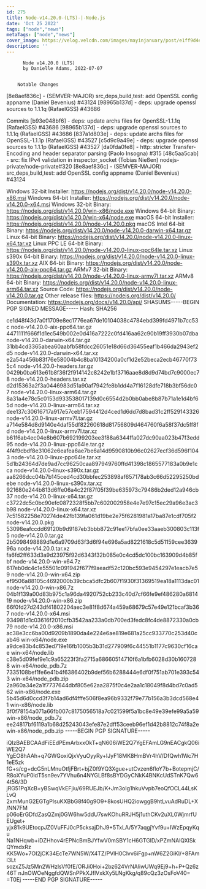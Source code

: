 ```yaml
---
id: 275
title: Node-v14.20.0-(LTS)-|-Node.js
date: 'Oct 25 2022'
tags: ["node","news"]
metaTags: ["node","news"]
cover_image: https://velog.velcdn.com/images/mayinjanuary/post/e1ff9d4e-541f-418f-b411-4ab9f39aee16/nodejs.png
description: ''
---
```



        
          Node v14.20.0 (LTS)
          by Danielle Adams, 2022-07-07
        

        Notable Changes
[8e8aef836c] - (SEMVER-MAJOR) src,deps,build,test: add OpenSSL config appname (Daniel Bevenius) #43124
[98965b137d] - deps: upgrade openssl sources to 1.1.1q (RafaelGSS) #43686

Commits
[b93e048bf6] - deps: update archs files for OpenSSL-1.1.1q (RafaelGSS) #43686
[98965b137d] - deps: upgrade openssl sources to 1.1.1q (RafaelGSS) #43686
[837a1d803e] - deps: update archs files for OpenSSL-1.1.1p (RafaelGSS) #43527
[c5d9c9a49e] - deps: upgrade openssl sources to 1.1.1p (RafaelGSS) #43527
[da0fda0fe8] - http: stricter Transfer-Encoding and header separator parsing (Paolo Insogna) #315
[48c5aa5cab] - src: fix IPv4 validation in inspector_socket (Tobias Nießen) nodejs-private/node-private#320
[8e8aef836c] - (SEMVER-MAJOR) src,deps,build,test: add OpenSSL config appname (Daniel Bevenius) #43124

Windows 32-bit Installer: https://nodejs.org/dist/v14.20.0/node-v14.20.0-x86.msi
Windows 64-bit Installer: https://nodejs.org/dist/v14.20.0/node-v14.20.0-x64.msi
Windows 32-bit Binary: https://nodejs.org/dist/v14.20.0/win-x86/node.exe
Windows 64-bit Binary: https://nodejs.org/dist/v14.20.0/win-x64/node.exe
macOS 64-bit Installer: https://nodejs.org/dist/v14.20.0/node-v14.20.0.pkg
macOS Intel 64-bit Binary: https://nodejs.org/dist/v14.20.0/node-v14.20.0-darwin-x64.tar.gz
Linux 64-bit Binary: https://nodejs.org/dist/v14.20.0/node-v14.20.0-linux-x64.tar.xz
Linux PPC LE 64-bit Binary: https://nodejs.org/dist/v14.20.0/node-v14.20.0-linux-ppc64le.tar.xz
Linux s390x 64-bit Binary: https://nodejs.org/dist/v14.20.0/node-v14.20.0-linux-s390x.tar.xz
AIX 64-bit Binary: https://nodejs.org/dist/v14.20.0/node-v14.20.0-aix-ppc64.tar.gz
ARMv7 32-bit Binary: https://nodejs.org/dist/v14.20.0/node-v14.20.0-linux-armv7l.tar.xz
ARMv8 64-bit Binary: https://nodejs.org/dist/v14.20.0/node-v14.20.0-linux-arm64.tar.xz
Source Code: https://nodejs.org/dist/v14.20.0/node-v14.20.0.tar.gz
Other release files: https://nodejs.org/dist/v14.20.0/
Documentation: https://nodejs.org/docs/v14.20.0/api/
SHASUMS-----BEGIN PGP SIGNED MESSAGE-----
Hash: SHA256

ce1d48f43d7a0f1709e8ec1776ea67de10104038c4784ebd399fd4971b7cc53c  node-v14.20.0-aix-ppc64.tar.gz
4471111f666f1d1ec549b002e0d416a7222c0fd416aa62c90b19ff3930b07dba  node-v14.20.0-darwin-x64.tar.gz
31bb4cd3365abea60aabfb58fdcc26051e18d66d36455eaf1b466da2943ef2d5  node-v14.20.0-darwin-x64.tar.xz
e2a54a456b83f76e58004b4c8ba10134200a0cf1d2e52beca2ecb46770f735c4  node-v14.20.0-headers.tar.gz
0429b0ba613e61b8f36f2f914142c8242e1bf3716aae8d8d9d74bd7c9000ec78  node-v14.20.0-headers.tar.xz
d2d15363a2f3a0446983d51a90af7942fe8b1dd4a7f16128dfe718b3bf56dc07  node-v14.20.0-linux-arm64.tar.gz
8a31a4e78c5c0153d933538017139d0c6554d2b0bb0abe8b87b71a1e1d4bf65d  node-v14.20.0-linux-arm64.tar.xz
dee137c30616717a917e57ceb17594412d4ced1d6dd7d8bad31c2ff529143326  node-v14.20.0-linux-armv7l.tar.gz
a714e584d8d9140e4daf55df82260618d81756809d464760f6a58f37dc5ff8fd  node-v14.20.0-linux-armv7l.tar.xz
b61f6ab4ec04e8b607b692199203ee3f88a6344ffa027dc90aa023b47f3edd95  node-v14.20.0-linux-ppc64le.tar.gz
4f4f9cbdf8e31062e6eafea6ae7be6a14d9590810b96c02627ecf36d596f1043  node-v14.20.0-linux-ppc64le.tar.xz
5d1b24364d7de9ad7cc96250caa897949760ffd41398c1865577183a0b9e1cca  node-v14.20.0-linux-s390x.tar.gz
aa8266dcc04b7b145ced4cd30bbfec253898af657178ab3c66d52295250bdebe  node-v14.20.0-linux-s390x.tar.xz
921680e244b813d6ffe06a4c22f87f05f39be635973c79486b2ded12a946cb37  node-v14.20.0-linux-x64.tar.gz
c3722dc5c0bc90efc0872328f5bb7c602002958e4e7e97c15ec29a96e3ac3b98  node-v14.20.0-linux-x64.tar.xz
7c51582258e70274de42fb139fa061d19be2e75f6281981a17ba87e1cdf705f2  node-v14.20.0.pkg
53098eafccdd69120b9d9187eb3bbb872c91ee17bfa0ee33aaeb300803c113f5  node-v14.20.0.tar.gz
2b5098498889d1e6a9709d63f3d6f94e696a5ad8221618c5d51159cee363996a  node-v14.20.0.tar.xz
fa6fd2ff633d3a9d23975f92d6343f32b085e0c4cd5dc100bc163909d4b85fbf  node-v14.20.0-win-x64.7z
617eb0dc4c1e55501c091942f677f9aeadf52c120bc593e9454297e1eacb7e59  node-v14.20.0-win-x64.zip
ef9506a88105c4692000b39cbca5dfc2b607f1930f31369519ea18a1113dac01  node-v14.20.0-win-x86.7z
04b1f139a00d83b975c1a96da4920752cb233c40d7cf66fe9ef486280a681419  node-v14.20.0-win-x86.zip
66f0fd27d243df41802204aec3e81f8d674a459a68679c57e49e121bcaf3b367  node-v14.20.0-x64.msi
934981d1c03616f2010cfb3542aa233a0db700ed3fedc8fc4de8872330a0cb79  node-v14.20.0-x86.msi
ac38e3cc6ba00d9209b1890da4e224e6ae819e681a25cc933770c253d40cab46  win-x64/node.exe
a9dce83b4c853ed719e16fb1005b3b31d277909f6c44551b1177c9630cf16cae  win-x64/node.lib
c38e5d09fef9e1c9a65223f3fa2715a68660514710f6a1bfb6028d30b1607288  win-x64/node_pdb.7z
7335108bef1fe6e41b4f6386402b9def56b6288444e6df0f751ab701e393c543  win-x64/node_pdb.zip
2a960a34e2a1f7737644dbf805e62aa2875f0c4e2aa1c18049f8d4bd7c0ad562  win-x86/node.exe
5b45d6d0ccd3f7b14ad6df4fffe506f8ea96b9332f79e77b156a3b3dcd568e41  win-x86/node.lib
3f0f78154a071a66fb007c8175056518a7c021599f5a1bc8e49e39efe99a5a59  win-x86/node_pdb.7z
ee24817bf6119a1b68d25243043efe87e2dff53ceeb96ef1d42b8812c74f8a2e  win-x86/node_pdb.zip
-----BEGIN PGP SIGNATURE-----

iQIzBAEBCAAdFiEEdPEmArbxxOkT+qN606iWE2Q7YgEFAmLG9nEACgkQ06iWE2Q7
YgEO8hAAh+q7GWGoxiQjxVyuOyyRy+lJyF18MK8HmBVr4hV/DfQwh1Wc7H1eE5zk
fG+s/cg+dcG5nLMnuOtfjFBrt+bjZ0f9YQ3Xgue+utCvzen6floY7b+BotepmjC/
R8oXYuP0ldT5sn9ev7YVhu6n4NYGLBf8sBYDGyCNkK4BNKcUdSTnK7Qw64t56/3D
jRG51PqXcB+yBSwqVkEFjiu/69RUEJb/K+Jm3oIg1hkuVvpb7eoQfOCL44LsKLvQ
2xmMunG2EGTgPlsuKXBbG8f40g9O9+8kosUHQ2iowggB9htLvuAdRuDL+X/NN7FM
p06oErGDfdZasQZmj0GW6hw5ddU7swKOhuRRJH5j1uthCKv2uXL0WjmrfUEUget+
yjx81k9UEtocpJZ0VuFFJ0cP5cksajDhJ9+5TxLA/5Y7aqgjYvf9u+IWzEpqyKqu
Na1NHqwb+iDZHhov4rEPNcBmBJYfwV0mSBY1cH6GTGlD/xPZmNAlQXlSkQYmdxRz
KK5Wo+7OI2jCK34EcTe7WN5W/X4TZ/PVlH0Clvv6iFgp+nW6Z2GiKl/+8FAml3Lt
sozxZ5Jz5Mn2WHzlsVf0fE/ORJi0Hoi+2bz624VrNAliwUWq9Ej9+h+P+Qz6z46T
nJnOWOeNggfdQWSnPPkXJflVxkXy5LNgKkg/q89cQz3zOsFoV40=
=T0Ej
-----END PGP SIGNATURE-----


      
